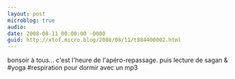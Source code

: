 ```yaml
---
layout: post
microblog: true
audio: 
date: 2008-08-11 00:00:00 -0000
guid: http://xtof.micro.blog/2008/08/11/t884400002.html
---
```

bonsoir à tous... c'est l'heure de l'apéro-repassage. puis lecture de sagan &amp; #yoga #respiration pour dormir avec un mp3
